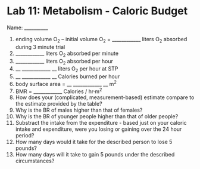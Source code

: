 # Lab 11: Metabolism - Caloric Budget

Name: __________

1. ending volume O<sub>2</sub> – initial volume O<sub>2</sub> = ____________ liters O<sub>2</sub> absorbed during 3 minute trial
2.  ____________ liters O<sub>2</sub> absorbed per minute
3.  ____________  liters O<sub>2</sub> absorbed per hour
4. __ ____________ __ liters O<sub>2</sub> per hour at STP
5. __ ____________ __ Calories burned per hour
6. body surface area = __ ____________ __ m<sup>2</sup>
7. BMR =  ____________  Calories / hr·m<sup>2</sup>
8. How does your (complicated, measurement-based) estimate compare to the estimate
   provided by the table?
9. Why is the BR of males higher than that of females?
10. Why is the BR of younger people higher than that of older people?
11. Substract the intake from the expenditure - based just on your caloric intake and
    expenditure, were you losing or gaining over the 24 hour period?
12. How many days would it take for the described person to lose 5 pounds?
13. How many days will it take to gain 5 pounds under the described circumstances?